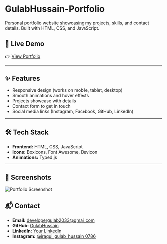 # GulabHussain-Portfolio
Personal portfolio website showcasing my projects, skills, and contact details. Built with HTML, CSS, and JavaScript.

## 🔗 Live Demo
👉 [View Portfolio](https://your-portfolio-link.com)  

---

## ✨ Features
- Responsive design (works on mobile, tablet, desktop)
- Smooth animations and hover effects
- Projects showcase with details
- Contact form to get in touch
- Social media links (Instagram, Facebook, GitHub, LinkedIn)

---

## 🛠️ Tech Stack
- **Frontend:** HTML, CSS, JavaScript  
- **Icons:** Boxicons, Font Awesome, Devicon  
- **Animations:** Typed.js  

---

## 📸 Screenshots
![Portfolio Screenshot](screenshot.png)



## 📬 Contact
- **Email:** developergulab2033@gmail.com
- **GitHub:** [GulabHussain](https://github.com/gulabhussain)  
- **LinkedIn:** [Your LinkedIn](https://www.linkedin.com/in/gulabhussain0786/)  
- **Instagram:** [@iraqui_gulab_hussain_0786](https://www.instagram.com/iraqui_gulab_hussain_0786?igsh=YWYxYmx4eXN6ZHZ)
